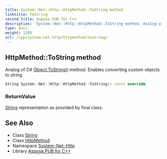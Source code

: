 ```yaml
---
title: System::Net::Http::HttpMethod::ToString method
linktitle: ToString
second_title: Aspose.PUB for C++
description: 'System::Net::Http::HttpMethod::ToString method. Analog of C# Object.ToString() method. Enables converting custom objects to string in C++.'
type: docs
weight: 1200
url: /cpp/system.net.http/httpmethod/tostring/
---
```

## HttpMethod::ToString method


Analog of C# [Object.ToString()](../../../system/object/tostring/) method. Enables converting custom objects to string.

```cpp
String System::Net::Http::HttpMethod::ToString() const override
```


### ReturnValue

[String](../../../system/string/) representation as provided by final class.

## See Also

* Class [String](../../../system/string/)
* Class [HttpMethod](../)
* Namespace [System::Net::Http](../../)
* Library [Aspose.PUB for C++](../../../)
